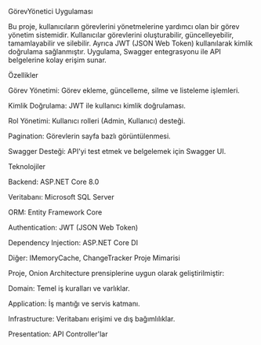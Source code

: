 GörevYönetici Uygulaması

Bu proje, kullanıcıların görevlerini yönetmelerine yardımcı olan bir görev yönetim sistemidir. Kullanıcılar görevlerini oluşturabilir, güncelleyebilir, tamamlayabilir ve silebilir. Ayrıca JWT (JSON Web Token) kullanılarak kimlik doğrulama sağlanmıştır. Uygulama, Swagger entegrasyonu ile API belgelerine kolay erişim sunar.

Özellikler

Görev Yönetimi: Görev ekleme, güncelleme, silme ve listeleme işlemleri.

Kimlik Doğrulama: JWT ile kullanıcı kimlik doğrulaması.

Rol Yönetimi: Kullanıcı rolleri (Admin, Kullanıcı) desteği.

Pagination: Görevlerin sayfa bazlı görüntülenmesi.

Swagger Desteği: API'yi test etmek ve belgelemek için Swagger UI.

Teknolojiler

Backend: ASP.NET Core 8.0

Veritabanı: Microsoft SQL Server

ORM: Entity Framework Core

Authentication: JWT (JSON Web Token)

Dependency Injection: ASP.NET Core DI

Diğer: IMemoryCache, ChangeTracker
Proje Mimarisi

Proje, Onion Architecture prensiplerine uygun olarak geliştirilmiştir:

Domain: Temel iş kuralları ve varlıklar.

Application: İş mantığı ve servis katmanı.

Infrastructure: Veritabanı erişimi ve dış bağımlılıklar.

Presentation: API Controller'lar
